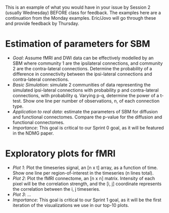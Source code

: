 This is an example of what you would have in your issue by Session 2 (usually Wednesday) BEFORE class for feedback. The examples here are a continuation from the Monday examples. Eric/Jovo will go through these and provide feedback by Thursday. 

# Estimation of parameters for SBM

- *Goal*: Assume fMRI and DWI data can be effectively modelled by an SBM where community 1 are the ipsilateral connections, and community 2 are the contra-lateral connections. Determine the probability of a difference in connectivity between the ipsi-lateral connections and contra-lateral connections.
- *Basic Simulation*: simulate 2 communities of data representing the simulated ipsi-lateral connections with probability p and contra-lateral connections, with probability q. Varying p-q, determine the power of a t-test. Show one line per number of observations, n, of each connection type. 
- *Application to real data*: estimate the parameters of SBM for diffusion and functional connectomes. Compare the p-value for the diffusion and functional connectomes.
- *Importance*: This goal is critical to our Sprint 0 goal, as it will be featured in the NDMG paper.

# Exploratory plots for fMRI

- *Plot 1*: Plot the timeseries signal, an [n x t] array, as a function of time. Show one line per region-of-interest in the timeseries (n lines total). 
- *Plot 2*: Plot the fMRI connectome, an [n x n] matrix. Intensity of each pixel will be the correlation strength, and the [i, j] coordinate represents the correlation between the i, j timeseries.
- *Plot 3*: ...
- *Importance*: This goal is critical to our Sprint 1 goal, as it will be the first iteration of the visualizations we use in our top-10 plots.
